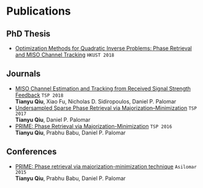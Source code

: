 # Publications

## PhD Thesis

- [Optimization Methods for Quadratic Inverse Problems: Phase Retrieval and MISO Channel Tracking](https://lbezone.hkust.edu.hk/bib/991012615563303412) `HKUST 2018`

## Journals

- [MISO Channel Estimation and Tracking from Received Signal Strength Feedback](https://ieeexplore.ieee.org/abstract/document/8253866) `TSP 2018`<br>**Tianyu Qiu**, Xiao Fu, Nicholas D. Sidiropoulos, Daniel P. Palomar
- [Undersampled Sparse Phase Retrieval via Majorization–Minimization](https://ieeexplore.ieee.org/abstract/document/8017486) `TSP 2017`<br>**Tianyu Qiu**, Daniel P. Palomar
- [PRIME: Phase Retrieval via Majorization-Minimization](https://ieeexplore.ieee.org/abstract/document/7499815) `TSP 2016`<br>**Tianyu Qiu**, Prabhu Babu, Daniel P. Palomar

## Conferences

- [PRIME: Phase retrieval via majorization-minimization technique](https://ieeexplore.ieee.org/abstract/document/7421435) `Asilomar 2015`<br>**Tianyu Qiu**, Prabhu Babu, Daniel P. Palomar
